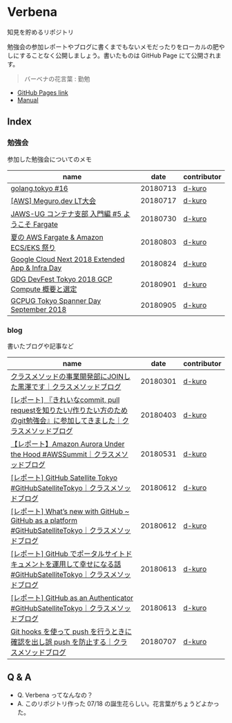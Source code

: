 # Verbena

知見を貯めるリポジトリ

勉強会の参加レポートやブログに書くまでもないメモだったりをローカルの肥やしにすることなく公開しましょう。書いたものは GitHub Page にて公開されます。

> バーベナの花言葉 : 勤勉

* [GitHub Pages link](https://d-kuro.github.io/verbena/)
* [Manual](./manual/README.md)

## Index

### 勉強会

参加した勉強会についてのメモ

| name | date | contributor |
| ---- | ---- | ----------- |
| [golang.tokyo #16](./study_group/20180713_golang_tokyo.md) | 20180713 | [d-kuro](https://github.com/d-kuro) |
| [[AWS] Meguro.dev LT大会](./study_group/20180717_meguro_dev.md) | 20180717 | [d-kuro](https://github.com/d-kuro) |
| [JAWS-UG コンテナ支部 入門編 #5 ようこそ Fargate](./study_group/20180730_jawsug_container.md)| 20180730 | [d-kuro](https://github.com/d-kuro) |
| [夏の AWS Fargate & Amazon ECS/EKS 祭り](./study_group/20180803_aws_seminar_fargate_eks.md)| 20180803 | [d-kuro](https://github.com/d-kuro) |
| [Google Cloud Next 2018 Extended App & Infra Day](./study_group/20180824_google_cloud_next2018_extended_appandInfra_day.md)| 20180824 | [d-kuro](https://github.com/d-kuro) |
| [GDG DevFest Tokyo 2018 GCP Compute 概要と選定](./study_group/20180901_gdg_dev_fest_gcp_compute.md) | 20180901 | [d-kuro](https://github.com/d-kuro) |
| [GCPUG Tokyo Spanner Day September 2018](./study_group/20180905_gcpug_spanner.md) | 20180905 | [d-kuro](https://github.com/d-kuro) |

### blog

書いたブログや記事など

| name | date | contributor |
| ---- | ---- | ----------- |
| [クラスメソッドの事業開発部にJOINした黒澤です｜クラスメソッドブログ](https://dev.classmethod.jp/etc/kurosawa-join-20180301/) | 20180301 | [d-kuro](https://github.com/d-kuro) |
| [\[レポート\] 『きれいなcommit, pull requestを知りたい/作りたい方のためのgit勉強会』に参加してきました｜クラスメソッドブログ](https://dev.classmethod.jp/study_meeting/git-workshop-20180327/) | 20180403 | [d-kuro](https://github.com/d-kuro) |
| [【レポート】Amazon Aurora Under the Hood #AWSSummit｜クラスメソッドブログ](https://dev.classmethod.jp/cloud/aws/amazon-aurora-under-the-hood-awssummit/) | 20180531 | [d-kuro](https://github.com/d-kuro) |
| [\[レポート\] GitHub Satellite Tokyo #GitHubSatelliteTokyo｜クラスメソッドブログ](https://dev.classmethod.jp/etc/github-satellite-tokyo-2018/) | 20180612 | [d-kuro](https://github.com/d-kuro) |
| [\[レポート\] What’s new with GitHub ~ GitHub as a platform #GitHubSatelliteTokyo｜クラスメソッドブログ](https://dev.classmethod.jp/event/whats-new-with-github/) | 20180612 | [d-kuro](https://github.com/d-kuro) |
| [\[レポート\] GitHub でポータルサイトドキュメントを運用して幸せになる話 #GitHubSatelliteTokyo｜クラスメソッドブログ](https://dev.classmethod.jp/event/github-lt-tournament-githubpages/) | 20180613 | [d-kuro](https://github.com/d-kuro) |
| [\[レポート\] GitHub as an Authenticator #GitHubSatelliteTokyo｜クラスメソッドブログ](https://dev.classmethod.jp/event/github-as-an-authenticator/) | 20180613 | [d-kuro](https://github.com/d-kuro) |
| [Git hooks を使って push を行うときに確認を出し誤 push を防止する｜クラスメソッドブログ](https://dev.classmethod.jp/tool/git/git-hook-pre-push/) | 20180707 | [d-kuro](https://github.com/d-kuro) |

## Q & A

* Q. Verbena ってなんなの？
* A. このリポジトリ作った 07/18 の誕生花らしい。花言葉がちょうどよかった。
